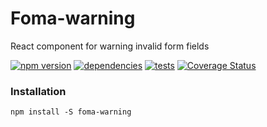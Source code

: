 # Foma-warning
React component for warning invalid form fields

[![npm version](https://img.shields.io/npm/v/foma-warning.svg?style=flat)](https://www.npmjs.com/package/foma-warning)
[![dependencies](http://img.shields.io/david/isnifer/foma-warning.svg?style=flat)](https://david-dm.org/isnifer/foma-warning)
[![tests](https://travis-ci.org/isnifer/foma-warning.svg?branch=master)](https://travis-ci.org/isnifer/foma-warning)
[![Coverage Status](https://coveralls.io/repos/isnifer/foma-warning/badge.svg?branch=master&service=github)](https://coveralls.io/github/isnifer/foma-warning?branch=master)

### Installation
`npm install -S foma-warning`
